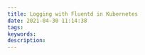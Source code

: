 ```yaml
---
title: Logging with Fluentd in Kubernetes
date: 2021-04-30 11:14:38
tags:
keywords:
description:
---
```


